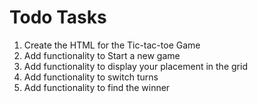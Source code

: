 # Todo Tasks

1. Create the HTML for the Tic-tac-toe Game
2. Add functionality to Start a new game
3. Add functionality to display your placement in the grid
4. Add functionality to switch turns
5. Add functionality to find the winner